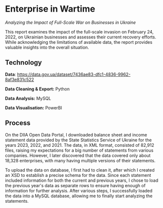 # Enterprise in Wartime
_Analyzing the Impact of Full-Scale War on Businesses in Ukraine_

This report examines the impact of the full-scale invasion on February 24, 2022, on Ukrainian businesses and assesses their current recovery efforts.  While acknowledging the limitations of available data, the report provides valuable insights into the overall situation.

## Technology
**Data**: https://data.gov.ua/dataset/7436ae83-dfc1-4836-9962-8af3e831c522

**Data Cleaning & Export:** Python 

**Data Analysis:** MySQL

**Data Visualisation:** PowerBI

## Process 
On the DIIA Open Data Portal, I downloaded balance sheet and income statement data provided by the State Statistics Service of Ukraine for the years 2023, 2022, and 2021. The data, in XML format, consisted of 82,912 files, raising my expectations for a big number of statements from various companies. However, I later discovered that the data covered only about 18,328 enterprises, with many having multiple versions of their statements.

To upload the data on database, I first had to clean it, after which I created an XSD to establish a precise schema for the data. Since each statement included information for both the current and previous years, I chose to load the previous year's data as separate rows to ensure having enough of information for further analysis. After various steps, I successfully loaded the data into a MySQL database, allowing me to finally start analyzing the statements.







